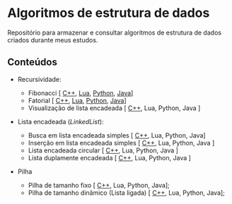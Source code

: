 # Algoritmos de estrutura de dados

Repositório para armazenar e consultar algoritmos de estrutura de dados criados durante meus estudos.

## Conteúdos

<!--
Seção importante para o entendimento geral das estruturas de dados
- Tipos abstratos de dados (ADTs)
  - 
-->

- Recursividade:
    - Fibonacci [ [C++](src/recursion/cpp/1_fibonacci.cpp), [Lua](src/recursion/lua/1_fibonacci.lua), [Python](src/recursion/python/1_fibonacci.py), [Java](src/recursion/java/algorithm)]
    - Fatorial [ [C++](src/recursion/cpp/2_factorial.cpp), [Lua](src/recursion/lua/2_factorial.lua), [Python](src/recursion/python/2_factorial.py), [Java](src/recursion/java/algorithm)]
    - Visualização de lista encadeada [ [C++](src/recursion/cpp/3_show_linkedlist.cpp), Lua, Python, Java ]

- Lista encadeada (*LinkedList*):
  - Busca em lista encadeada simples [ [C++](src/linkedlist/cpp/search.cpp), Lua, Python, Java]
  - Inserção em lista encadeada simples [ [C++](src/linkedlist/cpp/insert.cpp), Lua, Python, Java ]
  - Lista encadeada circular [ [C++](src/linkedlist/cpp/circular.cpp), Lua, Python, Java ]
  - Lista duplamente encadeada [ [C++](src/linkedlist/cpp/doublechained.cpp), Lua, Python, Java ]

- Pilha
    - Pilha de tamanho fixo [ [C++](src/stack/cpp/text.cpp), Lua, Python, Java];
    - Pilha de tamanho dinâmico (Lista ligada) [ [C++](src/stack/cpp/dynamictext.cpp), Lua, Python, Java];

<!-- 
- Filas

- Deck
-->

<!-- 
- 1° - Recursividade [[C++](src/recursion/cpp), [Lua](src/recursion/lua), [Python](src/recursion/python), [Java](/src/recursion/java)] ;
- 2° - Lista encadeada;
- 3° - Pilha;
- 4° - Filas;
- 5° - Deck;
- 6° - Algoritmos de busca
  - Inserção;
  - Método de seleção;
- 7° - Mergesort;
- 8° - Algoritmos de 'força bruta';
  - Enumeração;
  - Permutação;
- 9° - Algoritmos de busca de palavras;
- 10° - Busca binária;
- 11° - Árvore binária;
- 12° - Teoria dos grafos.
-->
